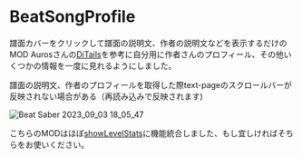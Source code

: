 # BeatSongProfile
譜面カバーをクリックして譜面の説明文、作者の説明文などを表示するだけのMOD
Aurosさんの[DiTails](https://github.com/Auros/DiTails)を参考に自分用に作者さんのプロフィール、その他いくつかの情報を一度に見れるようにしました。

譜面の説明文、作者のプロフィールを取得した際text-pageのスクロールバーが反映されない場合がある（再読み込みで反映されます)

![Beat Saber 2023_09_03 18_05_47](https://github.com/scifiHerb/BeatSongProfile/assets/109839172/02f7981f-5721-4024-b00e-2060474c655c)

こちらのMODはほぼ[showLevelStats](https://github.com/scifiHerb/showLevelStats)に機能統合しました、もし宜しければそちらをお使いください。
